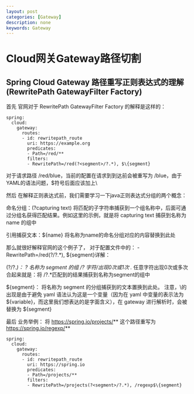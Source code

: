 ```yaml
---
layout: post
categories: [Gateway]
description: none
keywords: Gateway
---
```

# Cloud网关Gateway路径切割


## Spring Cloud Gateway 路径重写正则表达式的理解 (RewritePath GatewayFilter Factory)

首先
官网对于 RewritePath GatewayFilter Factory 的解释是这样的：
```
spring:
  cloud:
    gateway:
      routes:
      - id: rewritepath_route
        uri: https://example.org
        predicates:
        - Path=/red/**
        filters:
        - RewritePath=/red(?<segment>/?.*), $\{segment}

```
对于请求路径 /red/blue，当前的配置在请求到到达前会被重写为 /blue，由于YAML的语法问题，$符号后面应该加上\

然后
在解释正则表达式前，我们需要学习一下java正则表达式分组的两个概念：

命名分组：(?<name>capturing text)
将匹配的子字符串捕获到一个组名称中，后面可通过分组名获得匹配结果。例如这里的示例，就是将 capturing text 捕获到名称为 name 的组中

引用捕获文本：${name}
将名称为name的命名分组对应的内容替换到此处

那么就很好解释官网的这个例子了，
对于配置文件中的： - RewritePath=/red(?<segment>/?.*), $\{segment}详解：

(?<segment>/?.*)：
?<segment>
名称为 segment 的组
/?
字符/出现0次或1次
.*
任意字符出现0次或多次
合起来就是：将 /?.*匹配到的结果捕获到名称为segment的组中

$\{segment}：
将名称为 segment 的分组捕获到的文本置换到此处。
注意，\的出现是由于避免 yaml 语法认为这是一个变量（因为在 yaml 中变量的表示法为 ${variable}，而这里我们想表达的是字面含义），在 gateway 进行解析时，会被替换为 ${segment}

最后
业务举例：
将 https://spring.io/projects/** 这个路径重写为 https://spring.io/regexp/**
```
spring:
  cloud:
    gateway:
      routes:
      - id: rewritepath_route
        uri: https://spring.io
        predicates:
        - Path=/projects/**
        filters:
        - RewritePath=/projects(?<segment>/?.*), /regexp$\{segment}
```